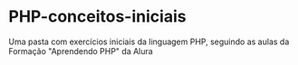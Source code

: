 # PHP-conceitos-iniciais

Uma pasta com exercícios iniciais da linguagem PHP, seguindo as aulas da Formação "Aprendendo PHP" da Alura
